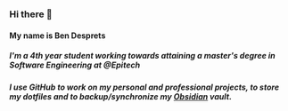 ### Hi there 👋
#### My name is Ben Desprets
##### I'm a 4th year student working towards attaining a master's degree in Software Engineering at @Epitech
##### I use GitHub to work on my personal and professional projects, to store my dotfiles and to backup/synchronize my [Obsidian](https://obsidian.md/) vault.
